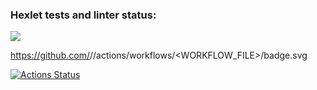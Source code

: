### Hexlet tests and linter status:

<a href="https://codeclimate.com/github/codeclimate/codeclimate/maintainability"><img src="https://api.codeclimate.com/v1/badges/a99a88d28ad37a79dbf6/maintainability" /></a>

https://github.com/<OWNER>/<REPOSITORY>/actions/workflows/<WORKFLOW_FILE>/badge.svg

[![Actions Status](https://github.com/Helirray/python-project-lvl1/workflows/hexlet-check/badge.svg)](https://github.com/Helirray/python-project-lvl1/actions)

